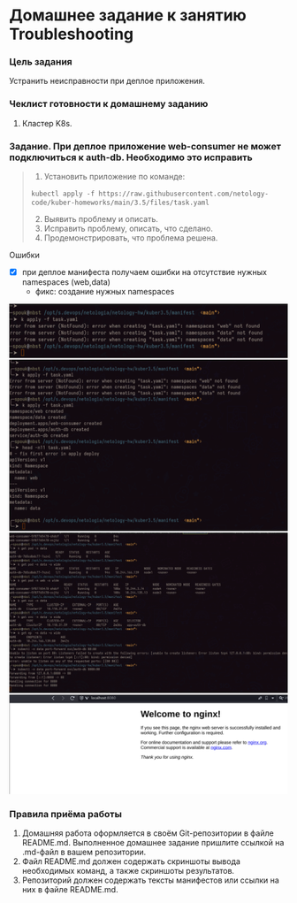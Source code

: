 # Домашнее задание к занятию Troubleshooting

### Цель задания

Устранить неисправности при деплое приложения.

### Чеклист готовности к домашнему заданию

1. Кластер K8s.

### Задание. При деплое приложение web-consumer не может подключиться к auth-db. Необходимо это исправить

> 1. Установить приложение по команде:
> ```shell
> kubectl apply -f https://raw.githubusercontent.com/netology-code/kuber-homeworks/main/3.5/files/task.yaml
> ```
> 2. Выявить проблему и описать.
> 3. Исправить проблему, описать, что сделано.
> 4. Продемонстрировать, что проблема решена.

Ошибки
 - [x] при деплое манифеста получаем ошибки на отсутствие нужных namespaces (web,data)
   - фикс: создание нужных namespaces 

![2](img/1.png)
![2](img/2.png)
![2](img/3.png)
![2](img/4.png)



### Правила приёма работы

1. Домашняя работа оформляется в своём Git-репозитории в файле README.md. Выполненное домашнее задание пришлите ссылкой на .md-файл в вашем репозитории.
2. Файл README.md должен содержать скриншоты вывода необходимых команд, а также скриншоты результатов.
3. Репозиторий должен содержать тексты манифестов или ссылки на них в файле README.md.
